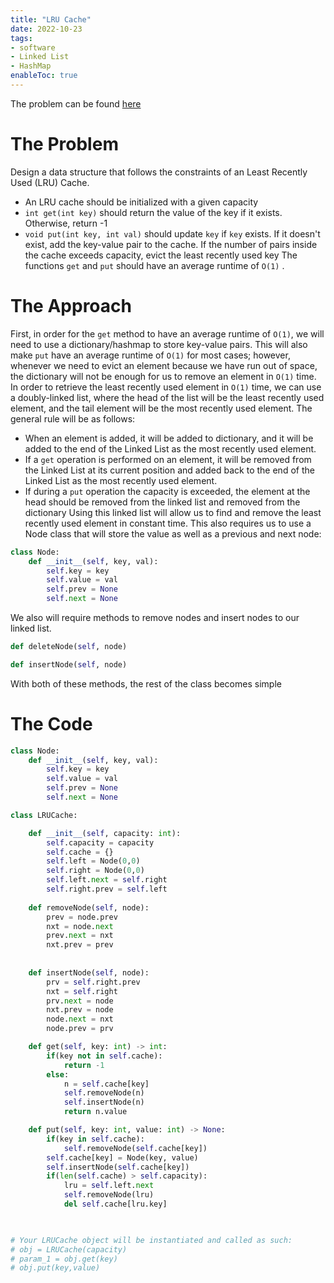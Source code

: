 ```yaml
---
title: "LRU Cache"
date: 2022-10-23
tags:
- software
- Linked List
- HashMap
enableToc: true
---
```

The problem can be found [here](https://leetcode.com/problems/lru-cache/)

# The Problem
Design a data structure that follows the constraints of an Least Recently Used (LRU) Cache.
- An LRU cache should be initialized with a given capacity
- `int get(int key)` should return the value of the key if it exists. Otherwise, return -1
- `void put(int key, int val)` should update `key` if `key` exists. If it doesn't exist, add the key-value pair to the cache. If the number of pairs inside the cache exceeds capacity, evict the least recently used key
The functions `get` and `put` should have an average runtime of `O(1)` .

# The Approach
First, in order for the `get` method to have an average runtime of `O(1)`, we will need to use a dictionary/hashmap to store key-value pairs. This will also make `put` have an average runtime of `O(1)` for most cases; however, whenever we need to evict an element because we have run out of space, the dictionary will not be enough for us to remove an element in `O(1)` time. In order to retrieve the least recently used element in `O(1)` time, we can use a doubly-linked list, where the head of the list will be the least recently used element, and the tail element will be the most recently used element. The general rule will be as follows:
- When an element is added, it will be added to dictionary, and it will be added to the end of the Linked List as the most recently used element.
- If a `get` operation is performed on an element, it will be removed from the Linked List at its current position and added back to the end of the Linked List as the most recently used element.
- If during a `put` operation the capacity is exceeded, the element at the head should be removed from the linked list and removed from the dictionary
Using this linked list will allow us to find and remove the least recently used element in constant time. This also requires us to use a Node class that will store the value as well as a previous and next node:

```python
class Node:
    def __init__(self, key, val):
        self.key = key
        self.value = val
        self.prev = None
        self.next = None
```

We also will require methods to remove nodes and insert nodes to our linked list. 
```python
def deleteNode(self, node)

def insertNode(self, node)
```
With both of these methods, the rest of the class becomes simple

# The Code
```python
class Node:
    def __init__(self, key, val):
        self.key = key
        self.value = val
        self.prev = None
        self.next = None

class LRUCache:

    def __init__(self, capacity: int):
        self.capacity = capacity
        self.cache = {}
        self.left = Node(0,0)
        self.right = Node(0,0)
        self.left.next = self.right
        self.right.prev = self.left
        
    def removeNode(self, node):
        prev = node.prev
        nxt = node.next
        prev.next = nxt
        nxt.prev = prev
    
    
    def insertNode(self, node):
        prv = self.right.prev
        nxt = self.right
        prv.next = node
        nxt.prev = node
        node.next = nxt
        node.prev = prv

    def get(self, key: int) -> int:
        if(key not in self.cache):
            return -1
        else:
            n = self.cache[key]
            self.removeNode(n)
            self.insertNode(n)
            return n.value

    def put(self, key: int, value: int) -> None:
        if(key in self.cache):
            self.removeNode(self.cache[key])
        self.cache[key] = Node(key, value)
        self.insertNode(self.cache[key])
        if(len(self.cache) > self.capacity):
            lru = self.left.next
            self.removeNode(lru)
            del self.cache[lru.key]
        


# Your LRUCache object will be instantiated and called as such:
# obj = LRUCache(capacity)
# param_1 = obj.get(key)
# obj.put(key,value)
```
